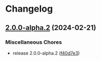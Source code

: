 # Changelog

## [2.0.0-alpha.2](https://github.com/zenstackhq/zenstack/compare/Test_Tools-v2.0.0-alpha.1...Test_Tools-v2.0.0-alpha.2) (2024-02-21)


### Miscellaneous Chores

* release 2.0.0-alpha.2 ([f40d7e3](https://github.com/zenstackhq/zenstack/commit/f40d7e3718d4210137a2e131d28b5491d065b914))
